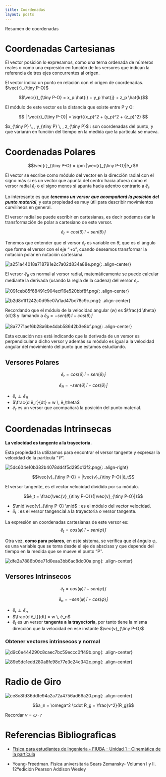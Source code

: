 ```yaml
---
title: Coordenadas
layout: posts
---
```


Resumen de coordenadas

# Coordenadas Cartesianas

El vector posición lo expresamos, como una terna ordenada de números reales o como una expresión en función de los versores que indican la referencia de tres ejes concurrentes al origen.

El vector indica un punto en relación con el origen de coordenadas. $\vec{r}_{\tiny P-O}$

$$\vec{r}_{\tiny P-O} = x_p \hat{i} + y_p \hat{j} + z_p \hat{k}$$

El módulo de este vector es la distancia que existe entre P y O:

$$ | \vec{r}_{\tiny P-O}| = \sqrt{(x_p)^2 + (y_p)^2 + (z_p)^2} $$

$x_{\tiny P} \, , y_{\tiny P} \, , z_{\tiny P}$ : son coordenadas del punto, y que variarán en función del tiempo en la medida que la partícula se mueva.


# Coordenadas Polares

$$\vec{r}_{\tiny P-O} = \pm |\vec{r}_{\tiny P-O}|ĕ_r$$

El vector se escribe como módulo del vector en la dirección radial con el signo más si es un vector que apunta del centro hacia afuera como el versor radial $ĕ_r$ o el signo menos si apunta hacia adentro contrario a $ĕ_r$.

Lo interesante es que ***tenemos un versor que acompañará la posición del punto material***, y esta propiedad es muy útil para describir movimientos curvilíneos en general.

El versor radial se puede escribir en cartesianas, es decir podemos dar la transformación de polar a cartesiano de este versor.

$$ĕ_r = cos (\theta) \, \hat{i} +  sen(\theta) \, \hat{j}$$

Tenemos que entender que el versor $ĕ_r$ es variable en $\theta$, que es el ángulo que forma el versor con el eje $“+x”$, cuando deseamos transformar la notación polar en notación cartesiana.

![a251a44018a718791e2c7a02d834a88e.png](https://luisparedes1.github.io/mundo-fisica/assets/teoria/01_cinematica/images/d913857302c44037ac00c36ab68ee0dd.png){: .align-center}


El versor $ĕ_θ$ es normal al versor radial, matemáticamente se puede calcular mediante la derivada (usando la regla de la cadena) del versor $ĕ_r$.

![091ceb85f68491c904ecf16e520bbf8f.png](https://luisparedes1.github.io/mundo-fisica/assets/teoria/01_cinematica/images/8a2b309d879643cb862c8cafbe46291e.png){: .align-center}

![b2d8c1f1242c0d95e07a1ad47bc78c9c.png](https://luisparedes1.github.io/mundo-fisica/assets/teoria/01_cinematica/images/fb97555330094d47aaae18f58d78b806.png){: .align-center}

Recordando que el módulo de la velocidad angular $(w)$ es $\frac{d \theta}{dt}$ y llamando a $ĕ_\theta = -sen (\theta) \, \hat{i} +  cos(\theta) \, \hat{j}$

![8a7771aef6b28a6be4dab58642b3e8bf.png](https://luisparedes1.github.io/mundo-fisica/assets/teoria/01_cinematica/images/1918d83c4b9d4310b0dfe898a5fe7399.png){: .align-center}

Esta ecuación nos está indicando que la derivada de un versor es perpendicular a dicho versor y además su módulo es igual a la velocidad angular del movimiento del punto que estamos estudiando.

## Versores Polares

$$ĕ_r = cos (\theta) \, \hat{i} +  sen(\theta) \, \hat{j}$$

$$ĕ_\theta = -sen (\theta) \, \hat{i} +  cos(\theta) \, \hat{j}$$

* $ĕ_r \perp ĕ_\theta$
* $\frac{d ĕ_r}{dt} = w \, ĕ_\theta$
* $ĕ_r$ es un versor que acompañará la posición del punto material.


# Coordenadas Intrinsecas

**La velocidad es tangente a la trayectoria.** 

Esta propiedad la utilizamos para encontrar el versor tangente y expresar la velocidad de la partícula $“P”$.

![5dc604e10b382b4078dd4f5d295c13f2.png](https://luisparedes1.github.io/mundo-fisica/assets/teoria/01_cinematica/images/447ca84be49a48019a1dc396fe5ec74d.png){: .align-right}

$$\vec{v}_{\tiny P-O} = |\vec{v}_{\tiny P-O}|ĕ_t$$

El versor tangente, es el vector velocidad dividido por su módulo.

$$ĕ_t = \frac{\vec{v}_{\tiny P-O}}{|\vec{v}_{\tiny P-O}|}$$

* $\mid \vec{v}_{\tiny P-O} \mid$ : es el módulo del vector velocidad.
* $ĕ_t$ : es el versor tangencial a la trayectoria o versor tangente.

La expresión en coordenadas cartesianas de este versor es: 
$$ĕ_t = cos (\varphi) \, \hat{i} +  sen(\varphi) \, \hat{j}$$



Otra vez, **como para polares**, en este sistema, se verifica que el ángulo φ, es una variable que se toma desde el eje de abscisas y que depende del tiempo en la medida que se mueve el punto “P”.

![dfe2a7886b0de71d0eaa3bb6ac8dc00a.png](https://luisparedes1.github.io/mundo-fisica/assets/teoria/01_cinematica/images/7a285cf0c5c8493e8ce2958da3bd4690.png){: .align-center}

## Versores Intrinsecos

$$ĕ_t = cos (\varphi) \, \hat{i} +  sen(\varphi) \, \hat{j}$$

$$ĕ_n = -sen (\varphi) \, \hat{i} +  cos(\varphi) \, \hat{j}$$

* $ĕ_r \perp ĕ_n$
* $\frac{d ĕ_t}{dt} = w \, ĕ_n$
* $ĕ_t$ es un versor **tangente a la trayectoria**, por tanto tiene la misma dirección que la velocidad en ese instante $\vec{v}_{\tiny P-O}$


### Obtener vectores intrinsecos y normal

![d9c6e444290c8caec7bc59eccc0ff49b.png](https://luisparedes1.github.io/mundo-fisica/assets/teoria/01_cinematica/images/cc80a1a2518d4a4497ca753b4bcc3b72.png){: .align-center}

![89e5dc1edd280a8fc98c77e3c24c342c.png](https://luisparedes1.github.io/mundo-fisica/assets/teoria/01_cinematica/images/941b9e5faee141ed95f403b276fff37a.png){: .align-center}


# Radio de Giro

![ce8c8fd36ddfe94a2a72a4756ad66a20.png](https://luisparedes1.github.io/mundo-fisica/assets/teoria/01_cinematica/images/94cc14242528475e86c61c4b471b9caf.png){: .align-center}

$$a_n = \omega^2 \cdot R_g = \frac{v^2}{R_g}$$

Recordar $v=\omega \cdot r$


# Referencias Bibliograficas

* [Fisica para estudiantes de Ingenieria - FIUBA - Unidad 1 - Cinemática de la partícula](https://campus.fi.uba.ar/pluginfile.php/342335/mod_resource/content/0/Unidad%201%20-%20Cinem%C3%A1tica%20de%20la%20part%C3%ADcula-2020.pdf)

* Young-Freedman. Física universitaria Sears Zemansky- Volumen I y II. 12ºedición Pearson Addison Wesley 